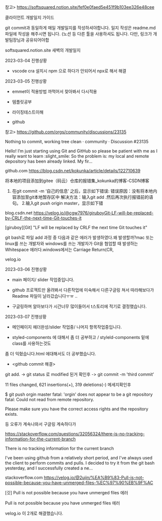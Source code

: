 참고> https://softsquared.notion.site/fef0e0faed5e451f9b103ee326e48cee


클라이언트 개발일지 가이드

git commit과 동일하게 매일 개발일지를 작성하셔야합니다. 일지 작성은 readme.md 파일에 작성을 해주시면 됩니다. (노션 등 다른 툴을 사용하셔도 됩니다. 다만, 링크가 개발팀장님과 공유되어야합

softsquared.notion.site
새벽의 개발일지

2023-03-04 진행상황 

- vscode cra 설치시 npm 으로 하다가 안되어서 npx로 해서 해결





2023-03-05 진행상황 

- emmet이 적용방법 까먹어서 찾아봐서 다시적용

- 템플릿공부

- 라이징테스트이해

- github

참고> https://github.com/orgs/community/discussions/23135


Nothing to commit, working tree clean · community · Discussion #23135

Hello! I’m just starting using Git and GitHub so please be patient with me as I really want to learn :slight_smile: So the problem is: my local and remote depository has been already linked. My fir...

github.com
https://blog.csdn.net/kokunka/article/details/122710639


将本地的项目添加到gitee（码云）仓库的报错集_kokunka的博客-CSDN博客

1. 在git commit -m ‘自己的信息’ 之后，显示如下错误: 错误原因：没有将本地内容添加至git本地暂存区中 解决方法：输入git add .然后再次执行报错前的语句。 2.输入git push origin master，显示如下错

blog.csdn.net
https://velog.io/@cgw7976/giruboyGit-LF-will-be-replaced-by-CRLF-the-next-time-Git-touches-it


[giruboy][Git] "LF will be replaced by CRLF the next time Git touches it"

git bash로 파일 add 과정 중 다음과 같은 에러가 발생하였다.왜 발생할까?mac 또는 linux를 쓰는 개발자와 windows를 쓰는 개발자가 Git을 협업할 때 발생하는 Whitespace 에러다.windows에서는 Carriage Return(CR,

velog.io


2023-03-06 진행상황 

- main 페이지/ slider 작업중입니다.

- github 프로젝트만 올려봐서 다른작업에 미숙해서 다른구글링 쳐서 따라해보다가 Readme 파일이 날라갔습니다ㅜㅠ ..

- 구글링하며 알아보다가 시간너무 많이들어서 t스토리에 적기로 결정했습니다. 



2023-03-07 진행상황

- 메인페이지 헤더완성/slider 작업중/ 나머지 항목작업중입니다.

- styled-components 에 대해서 좀 더 공부하고 / styleld-components 밑에 class를 사용하는것도

좀 더 익혔습니다.html 에대해서도 더 공부했습니다.

- <github commit 해결>

git add. -> git status 로 modified 된거 확인후 -> git commit -m 'third commit' 

 11 files changed, 621 insertions(+), 319 deletions(-) 메세지확인후 

$ git push orgin master
fatal: 'orgin' does not appear to be a git repository
fatal: Could not read from remote repository.

Please make sure you have the correct access rights
and the repository exists. 

등 오류가 계속나와서 구글링 계속하다가 

https://stackoverflow.com/questions/32056324/there-is-no-tracking-information-for-the-current-branch


There is no tracking information for the current branch

I've been using github from a relatively short period, and I've always used the client to perform commits and pulls. I decided to try it from the git bash yesterday, and I successfully created a ne...

stackoverflow.com
https://velog.io/@2ujin/%EA%B9%83-Pull-is-not-possible-because-you-have-unmerged-files-%EC%97%90%EB%9F%AC


[깃] Pull is not possible because you have unmerged files 에러

Pull is not possible because you have unmerged files 에러

velog.io
이 2개로 해결했습니다.

